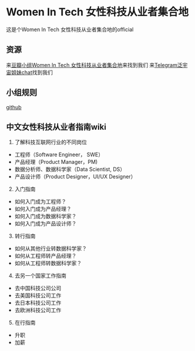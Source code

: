 # Women In Tech 女性科技从业者集合地
这是个Women In Tech 女性科技从业者集合地的official 

## 资源
来[豆瓣小组Women In Tech 女性科技从业者集合地](https://www.douban.com/group/womenintech/)来找到我们
来[Telegram泛宇宙姐妹chat](https://t.me/kejijiemeichat)找到我们

## 小组规则
[github](https://github.com/e-razorhead/womenintechcn/blob/main/%E8%B1%86%E7%93%A3%E5%B0%8F%E7%BB%84%E8%A7%84%E5%88%99.md)

## 中文女性科技从业者指南wiki
1. 了解科技互联网行业的不同岗位
- 工程师（Software Engineer， SWE）
- 产品经理（Product Manager，PM)
- 数据分析师、数据科学家（Data Scientist, DS）
- 产品设计师（Product Designer，UI/UX Designer）
2. 入门指南
- 如何入门成为工程师？
- 如何入门成为产品经理？
- 如何入门成为数据科学家？
- 如何入门成为产品设计师？
3. 转行指南
- 如何从其他行业转数据科学家？
- 如何从工程师转产品经理？ 
- 如何从工程师转数据科学家？
4. 去另一个国家工作指南
- 去中国科技公司公司
- 去美国科技公司工作
- 去日本科技公司工作
- 去欧洲科技公司工作
5. 在行指南
- 升职
- 加薪

